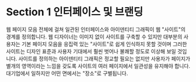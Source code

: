 # Section 1 인터페이스 및 브랜딩

웹 페이지 모음 전체에 걸쳐 일관된 인터페이스와 아이덴티티 그래픽이 웹 "사이트"의 경계를 정의합니다. 웹 디자이너는 이미지 없이 사이트를 구축할 수 있지만 대부분의 사용자는 기본 페이지 모음을 응집력 있는 "사이트"로 쉽게 인식하지 못할 것이며 그러한 사이트는 디자인 표준과 사용자 기대에서 훨씬 벗어나 불쾌할 정도로 이상해 보일 것입니다. 사이트를 정의하는 아이덴티티 그래픽은 정교할 필요는 없지만 사용자가 페이지가 별개의 영역이라는 느낌을 갖도록 사이트의 여러 페이지에서 일관성을 유지해야 합니다. 대기업에서 일하지만 어떤 면에서는 "장소"로 구별됩니다.
